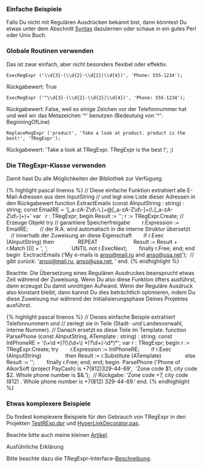### Einfache Beispiele

Falls Du nicht mit Regulären Ausdrücken bekannt bist, dann könntest Du
etwas unter dem Abschnitt [Syntax](regexp_syntax.html) dazulernen oder
schaue in ein gutes Perl oder Unix Buch.
 
### Globale Routinen verwenden

Das ist zwar einfach, aber nicht besonders flexibel oder effektiv.

    ExecRegExpr ('\\d{3}-(\\d{2}-\\d{2}|\\d{4})', 'Phone: 555-1234');

Rückgabewert: True

    ExecRegExpr ('^\\d{3}-(\\d{2}-\\d{2}|\\d{4})', 'Phone: 555-1234');

Rückgabewert: False, weil es einige Zeichen vor der Telefonnummer hat
und weil wir das Metazeichen '^' benutzen (Bedeutung von '^':
BeginningOfLine)

    ReplaceRegExpr ('product', 'Take a look at product. product is the best!', 'TRegExpr');

Rückgabewert: 'Take a look at TRegExpr. TRegExpr is the best !'; ;)

### Die TRegExpr-Klasse verwenden

Damit hast Du alle Möglichkeiten der Bibliothek zur Verfügung.

{% highlight pascal linenos %}
// Diese einfache Funktion extrahiert alle E-Mail-Adressen aus dem InputString
// und legt eine Liste dieser Adressen in den Rückgabewert
function ExtractEmails (const AInputString : string) : string;
    const
        EmailRE = '\[\_a-zA-Z\\d\\-\\.\]+@\[\_a-zA-Z\\d\\-\]+(\\.\[\_a-zA-Z\\d\\-\]+)+'
    var
        r : TRegExpr;
    begin
        Result := '';
        r := TRegExpr.Create; // Erzeuge Objekt
        try // garantiere Speicherfreigabe
                r.Expression := EmailRE;
                // der R.A. wird automatisch in die interne Struktur übersetzt
                // innerhalb der Zuweisung an diese Eigenschaft
                if r.Exec (AInputString) then
                        REPEAT
                                Result := Result + r.Match \[0\] + ', ';
                        UNTIL not r.ExecNext;
                finally r.Free;
        end;
    end
begin
 ExctractEmails ('My e-mails is anso@mail.ru and anso@usa.net');
 // gibt zurück: 'anso@mail.ru, anso@usa.net, '
end.
{% endhighlight %}

Beachte: Die Übersetzung eines Regulären Ausdruckes beansprucht
etwas Zeit während der Zuweisung. Wenn Du also diese Funktion öfters
ausführst, dann erzeugst Du damit unnötigen Aufwand. Wenn der Reguläre
Ausdruck also konstant bleibt, dann kannst Du dies beträchtlich
optimieren, indem Du diese Zuweisung nur während der
Initialisierungsphase Deines Projektes ausführst.

{% highlight pascal linenos %}
// Dieses einfache Beispie extrahiert Telefonnummern und
// zerlegt sie in Teile (Stadt- und Landesvorwahl, interne Nummer).
// Danach ersetzt es diese Teile im Template.
function ParsePhone (const AInputString, ATemplate : string) : string;
    const
        IntPhoneRE = '(\\+\\d \*)?(\\(\\d+\\) \*)?\\d+(-\\d\*)\*';
    var
        r : TRegExpr;
    begin
        r := TRegExpr.Create;
        try
                r.Expression := IntPhoneRE;
                if r.Exec (AInputString)
                        then Result := r.Substitute (ATemplate)
                        else Result := '';
            finally r.Free;
        end;
    end;
begin
 ParsePhone ('Phone of AlkorSoft (project PayCash) is +7(812)329-44-69',
 'Zone code $1, city code $2. Whole phone number is $&.');
 // Rückgabe: 'Zone code +7, city code (812) . Whole phone number is +7(812) 329-44-69.'
end.
{% endhighlight %}

### Etwas komplexere Beispiele 

Du findest komplexere Beispiele für den Gebrauch von TRegExpr in den
Projekten [TestRExp.dpr](tregexpr_testrexp.html) und
[HyperLinkDecorator.pas](hyperlinksdecorator.html).

Beachte bitte auch meine kleinen [Artikel](http://masterandrey.com/posts/en/text_processing_from_birds_eye_view.html).

Ausführliche Erklärung

Bitte beachte dazu die TRegExpr-Interface-[Beschreibung](tregexpr_interface.html).
